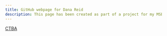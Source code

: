 ```yaml
---
title: GitHub webpage for Dana Reid
description: This page has been created as part of a project for my MSBA program at the COllege of William and Mary 
---
```


[CTBA](CTBA)
